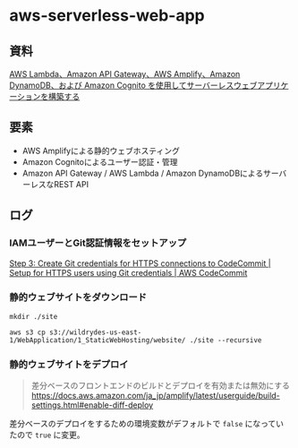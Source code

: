 # aws-serverless-web-app

## 資料

[AWS Lambda、Amazon API Gateway、AWS Amplify、Amazon DynamoDB、および Amazon Cognito を使用してサーバーレスウェブアプリケーションを構築する](https://aws.amazon.com/jp/getting-started/hands-on/build-serverless-web-app-lambda-apigateway-s3-dynamodb-cognito/)

## 要素

- AWS Amplifyによる静的ウェブホスティング
- Amazon Cognitoによるユーザー認証・管理
- Amazon API Gateway / AWS Lambda / Amazon DynamoDBによるサーバーレスなREST API

## ログ

### IAMユーザーとGit認証情報をセットアップ

[Step 3: Create Git credentials for HTTPS connections to CodeCommit | Setup for HTTPS users using Git credentials | AWS CodeCommit](https://docs.aws.amazon.com/codecommit/latest/userguide/setting-up-gc.html#setting-up-gc-iam)

### 静的ウェブサイトをダウンロード

```shell
mkdir ./site
```

```shell
aws s3 cp s3://wildrydes-us-east-1/WebApplication/1_StaticWebHosting/website/ ./site --recursive
```

### 静的ウェブサイトをデプロイ

> 差分ベースのフロントエンドのビルドとデプロイを有効または無効にする
> https://docs.aws.amazon.com/ja_jp/amplify/latest/userguide/build-settings.html#enable-diff-deploy

差分ベースのデプロイをするための環境変数がデフォルトで `false` になっていたので `true` に変更。
